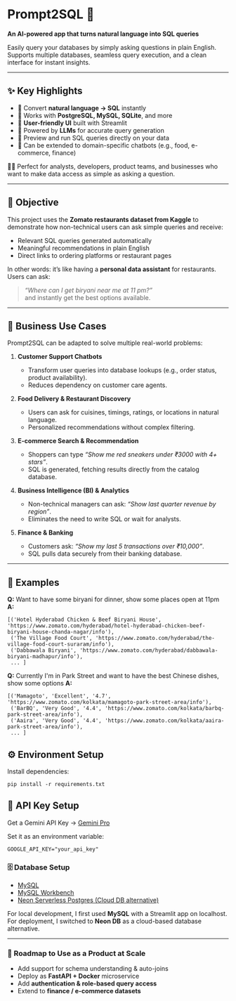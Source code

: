 # Prompt2SQL 🚀  
**An AI-powered app that turns natural language into SQL queries**  

Easily query your databases by simply asking questions in plain English.  
Supports multiple databases, seamless query execution, and a clean interface for instant insights.  

---

## ✨ Key Highlights  

- 🔹 Convert **natural language → SQL** instantly  
- 🔹 Works with **PostgreSQL, MySQL, SQLite**, and more  
- 🔹 **User-friendly UI** built with Streamlit  
- 🔹 Powered by **LLMs** for accurate query generation  
- 🔹 Preview and run SQL queries directly on your data  
- 🔹 Can be extended to domain-specific chatbots (e.g., food, e-commerce, finance)  

👨‍💻 Perfect for analysts, developers, product teams, and businesses who want to make data access as simple as asking a question.  

---

## 🎯 Objective  

This project uses the **Zomato restaurants dataset from Kaggle** to demonstrate how non-technical users can ask simple queries and receive:  

- Relevant SQL queries generated automatically  
- Meaningful recommendations in plain English  
- Direct links to ordering platforms or restaurant pages  

In other words: it’s like having a **personal data assistant** for restaurants. Users can ask:  
> *“Where can I get biryani near me at 11 pm?”*  
and instantly get the best options available.  

---

## 💼 Business Use Cases  

Prompt2SQL can be adapted to solve multiple real-world problems:  

1. **Customer Support Chatbots**  
   - Transform user queries into database lookups (e.g., order status, product availability).  
   - Reduces dependency on customer care agents.  

2. **Food Delivery & Restaurant Discovery**  
   - Users can ask for cuisines, timings, ratings, or locations in natural language.  
   - Personalized recommendations without complex filtering.  

3. **E-commerce Search & Recommendation**  
   - Shoppers can type *“Show me red sneakers under ₹3000 with 4+ stars”*.  
   - SQL is generated, fetching results directly from the catalog database.  

4. **Business Intelligence (BI) & Analytics**  
   - Non-technical managers can ask: *“Show last quarter revenue by region”*.  
   - Eliminates the need to write SQL or wait for analysts.  

5. **Finance & Banking**  
   - Customers ask: *“Show my last 5 transactions over ₹10,000”*.  
   - SQL pulls data securely from their banking database.  

---

## 🧪 Examples  

**Q:** Want to have some biryani for dinner, show some places open at 11pm  
**A:**  
```text
[('Hotel Hyderabad Chicken & Beef Biryani House', 'https://www.zomato.com/hyderabad/hotel-hyderabad-chicken-beef-biryani-house-chanda-nagar/info'),
 ('The Village Food Court', 'https://www.zomato.com/hyderabad/the-village-food-court-suraram/info'),
 ('Dabbawala Biryani', 'https://www.zomato.com/hyderabad/dabbawala-biryani-madhapur/info'),
 ... ]
```
**Q:** Currently I'm in Park Street and want to have the best Chinese dishes, show some options
**A:**  
```text
[('Mamagoto', 'Excellent', '4.7', 'https://www.zomato.com/kolkata/mamagoto-park-street-area/info'),
 ('BarBQ', 'Very Good', '4.4', 'https://www.zomato.com/kolkata/barbq-park-street-area/info'),
 ('Aaira', 'Very Good', '4.4', 'https://www.zomato.com/kolkata/aaira-park-street-area/info'),
 ... ]
```

## ⚙️ Environment Setup

Install dependencies:
```{bash}
pip install -r requirements.txt
```

## 🔑 API Key Setup

Get a Gemini API Key → [Gemini Pro](https://ai.google.dev/gemini-api/docs/api)

Set it as an environment variable:
```text
GOOGLE_API_KEY="your_api_key"
```

### 🗄️ Database Setup  

- [MySQL](https://dev.mysql.com/downloads/installer/)  
- [MySQL Workbench](https://dev.mysql.com/downloads/workbench/)  
- [Neon Serverless Postgres (Cloud DB alternative)](https://neon.com/)  

For local development, I first used **MySQL** with a Streamlit app on localhost.  
For deployment, I switched to **Neon DB** as a cloud-based database alternative.  

---

### 🚀 Roadmap to Use as a Product at Scale  

- Add support for schema understanding & auto-joins  
- Deploy as **FastAPI + Docker** microservice  
- Add **authentication & role-based query access**  
- Extend to **finance / e-commerce datasets**  

